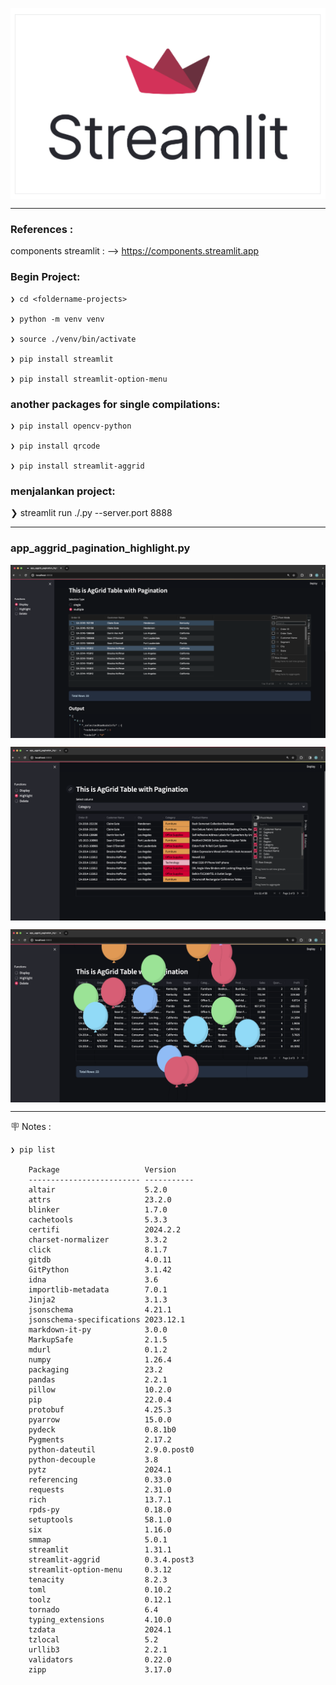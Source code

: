 <p align="center">
    <img src="./gambar-petunjuk/streamlit_logo.png" alt="streamlit_logo" style="display: block; margin: 0 auto;">
</p>

---

### References : 
components streamlit : --> https://components.streamlit.app


### Begin Project:

    ❯ cd <foldername-projects>

    ❯ python -m venv venv

    ❯ source ./venv/bin/activate

    ❯ pip install streamlit

    ❯ pip install streamlit-option-menu


### another packages for single compilations:

    ❯ pip install opencv-python

    ❯ pip install qrcode

    ❯ pip install streamlit-aggrid


### menjalankan project:
❯ streamlit run ./<nama-file>.py  --server.port 8888


----

### app_aggrid_pagination_highlight.py
<p align="center">
    <img src="./gambar-petunjuk/ss_001.png" alt="001" style="display: block; margin: 0 auto;">
</p>
<p align="center">
    <img src="./gambar-petunjuk/ss_002.png" alt="002" style="display: block; margin: 0 auto;">
</p>
<p align="center">
    <img src="./gambar-petunjuk/ss_003.png" alt="003" style="display: block; margin: 0 auto;">
</p>

---

&#x1FAA7; Notes : 

    ❯ pip list

        Package                   Version
        ------------------------- -----------
        altair                    5.2.0
        attrs                     23.2.0
        blinker                   1.7.0
        cachetools                5.3.3
        certifi                   2024.2.2
        charset-normalizer        3.3.2
        click                     8.1.7
        gitdb                     4.0.11
        GitPython                 3.1.42
        idna                      3.6
        importlib-metadata        7.0.1
        Jinja2                    3.1.3
        jsonschema                4.21.1
        jsonschema-specifications 2023.12.1
        markdown-it-py            3.0.0
        MarkupSafe                2.1.5
        mdurl                     0.1.2
        numpy                     1.26.4
        packaging                 23.2
        pandas                    2.2.1
        pillow                    10.2.0
        pip                       22.0.4
        protobuf                  4.25.3
        pyarrow                   15.0.0
        pydeck                    0.8.1b0
        Pygments                  2.17.2
        python-dateutil           2.9.0.post0
        python-decouple           3.8
        pytz                      2024.1
        referencing               0.33.0
        requests                  2.31.0
        rich                      13.7.1
        rpds-py                   0.18.0
        setuptools                58.1.0
        six                       1.16.0
        smmap                     5.0.1
        streamlit                 1.31.1
        streamlit-aggrid          0.3.4.post3
        streamlit-option-menu     0.3.12
        tenacity                  8.2.3
        toml                      0.10.2
        toolz                     0.12.1
        tornado                   6.4
        typing_extensions         4.10.0
        tzdata                    2024.1
        tzlocal                   5.2
        urllib3                   2.2.1
        validators                0.22.0
        zipp                      3.17.0
